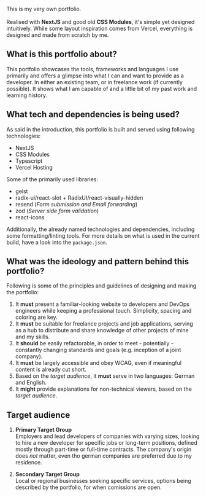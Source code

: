 This is my very own portfolio. <br /><br />
Realised with **NextJS** and good old **CSS Modules**, it's simple yet designed intuitively. While some layout inspiration comes from Vercel, everything is designed and made from scratch by me.

## What is this portfolio about?

This portfolio showcases the tools, frameworks and languages I use primarily and offers a glimpse into what I can and want to provide as a developer. In either an existing team, or in freelance work (if currently possible). It shows what I am capable of and a little bit of my past work and learning history.

## What tech and dependencies is being used?

As said in the introduction, this portfolio is built and served using following technologies:

- NextJS
- CSS Modules
- Typescript
- Vercel Hosting

Some of the primarily used libraries:

- geist
- radix-ui/react-slot + RadixUI/react-visually-hidden
- resend (_Form submission and Email forwarding_)
- zod (_Server side form validation_)
- react-icons

Additionally, the already named technologies and dependencies, including some formatting/linting tools. For more details on what is used in the current build, have a look into the `package.json`.

## What was the ideology and pattern behind this portfolio?

Following is some of the principles and guidelines of designing and making the portfolio:

1. It **must** present a familiar-looking website to developers and DevOps engineers while keeping a professional touch. Simplicity, spacing and coloring are key.
2. It **must** be suitable for freelance projects and job applications, serving as a hub to distribute and share knowledge of other projects of mine and my skills.
3. It **should** be easily refactorable, in order to meet - potentially - constantly changing standards and goals (e.g. inception of a joint company).
4. It **must** be largely accessible and obey WCAG, even if meaningful content is already cut short.
5. Based on the _target audience_, it **must** serve in two languages: German and English.
6. It **might** provide explanations for non-technical viewers, based on the _target audience_.

## Target audience

1. **Primary Target Group**<br />
   Employers and lead developers of companies with varying sizes, looking to hire a new developer for specific jobs or long-term positions, defined mostly through part-time or full-time contracts. The company's origin does _not_ matter, even tho german companies are preferred due to my residence.

2. **Secondary Target Group**<br />
   Local or regional businesses seeking specific services, options being described by the portfolio, for when comissions are open.
